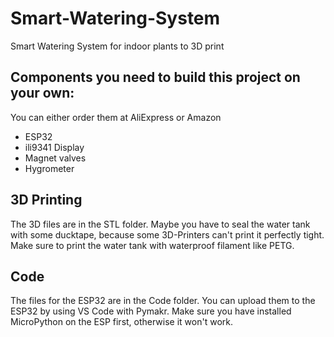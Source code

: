 # Smart-Watering-System
Smart Watering System for indoor plants to 3D print

## Components you need to build this project on your own:
You can either order them at AliExpress or Amazon
- ESP32
- ili9341 Display
- Magnet valves
- Hygrometer

## 3D Printing
The 3D files are in the STL folder. Maybe you have to seal the water tank with some ducktape, because some 3D-Printers can't print it perfectly tight. Make sure to print the water tank with waterproof filament like PETG. 

## Code
The files for the ESP32 are in the Code folder. You can upload them to the ESP32 by using VS Code with Pymakr. Make sure you have installed MicroPython on the ESP first, otherwise it won't work.

